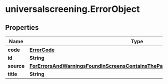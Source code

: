 # universalscreening.ErrorObject

## Properties

Name | Type | Description | Notes
------------ | ------------- | ------------- | -------------
**code** | [**ErrorCode**](ErrorCode.md) |  | [optional] 
**id** | **String** |  | [optional] 
**source** | [**ForErrorsAndWarningsFoundInScreensContainsTheParamIDTheErrorWarningBelongsTo**](ForErrorsAndWarningsFoundInScreensContainsTheParamIDTheErrorWarningBelongsTo.md) |  | [optional] 
**title** | **String** |  | [optional] 


